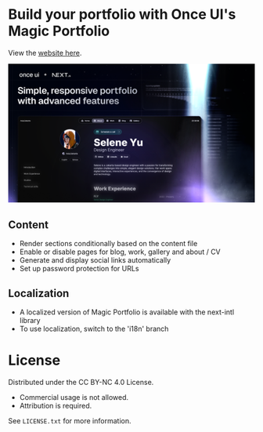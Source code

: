 # **Build your portfolio with Once UI's Magic Portfolio**

View the [website here](https://oskarconislla.vercel.app/).

![Magic Portfolio](public/images/cover.png)


## **Content**
- Render sections conditionally based on the content file
- Enable or disable pages for blog, work, gallery and about / CV
- Generate and display social links automatically
- Set up password protection for URLs

## **Localization**
- A localized version of Magic Portfolio is available with the next-intl library
- To use localization, switch to the 'i18n' branch

# **License**

Distributed under the CC BY-NC 4.0 License.
- Commercial usage is not allowed.
- Attribution is required.

See `LICENSE.txt` for more information.